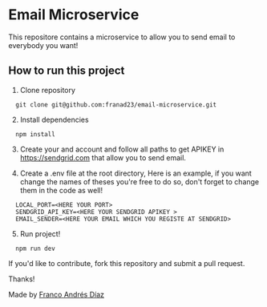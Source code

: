 # Email Microservice

This repositore contains a microservice to allow you to send email to everybody you want!
## How to run this project

1. Clone repository

```
  git clone git@github.com:franad23/email-microservice.git
```

2. Install dependencies 

```
  npm install
```

3. Create your and account and follow all paths to get APIKEY in https://sendgrid.com that allow you to send email.


4. Create a .env file at the root directory, Here is an example, if you want change the names of theses you're free to do so, don't forget to change them in the code as well! 

```
  LOCAL_PORT=<HERE YOUR PORT>
  SENDGRID_API_KEY=<HERE YOUR SENDGRID APIKEY >
  EMAIL_SENDER=<HERE YOUR EMAIL WHICH YOU REGISTE AT SENDGRID>
```

5. Run project!
```
  npm run dev
```

If you'd like to contribute, fork this repository and submit a pull request. 

Thanks!

Made by [Franco Andrés Díaz](https://www.linkedin.com/in/franco-andres-diaz/)
